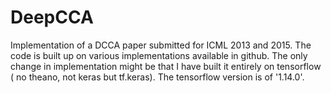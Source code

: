 # DeepCCA
Implementation of a DCCA paper submitted for ICML 2013 and 2015. The code is built up on various implementations available in github. The only change in implementation might be that I have built it entirely on tensorflow ( no theano, not keras but tf.keras). The tensorflow version is of '1.14.0'.
